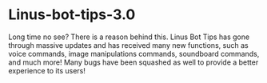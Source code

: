 # Linus-bot-tips-3.0

Long time no see? There is a reason behind this. Linus Bot Tips has gone through massive updates and has received many new functions, such as voice commands, image manipulations commands, soundboard commands, and much more! Many bugs have been squashed as well to provide a better experience to its users!
